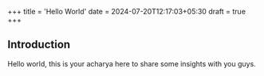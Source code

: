 +++
title = 'Hello World'
date = 2024-07-20T12:17:03+05:30
draft = true
+++
## Introduction

Hello world, this is your acharya here to share some insights with you guys.
